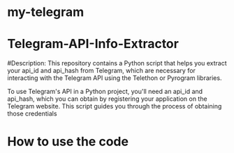 # my-telegram
# Telegram-API-Info-Extractor

#Description:
This repository contains a Python script that helps you extract your api_id and api_hash from Telegram, which are necessary for interacting with the Telegram API using the Telethon or Pyrogram libraries.

To use Telegram's API in a Python project, you'll need an api_id and api_hash, which you can obtain by registering your application on the Telegram website. This script guides you through the process of obtaining those credentials

# How to use the code
